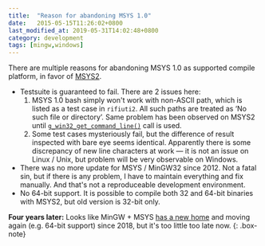 ```yaml
---
title:  "Reason for abandoning MSYS 1.0"
date:   2015-05-15T11:26:02+0800
last_modified_at: 2019-05-31T14:02:48+0800
category: development
tags: [mingw,windows]
---
```


There are multiple reasons for abandoning MSYS 1.0 as supported compile
platform, in favor of [MSYS2][1].

* Testsuite is guaranteed to fail. There are 2 issues here:
  1. MSYS 1.0 bash simply won't work with non-ASCII path, which
     is listed as a test case in `rifiuti2`. All such paths are treated
     as &lsquo;No such file or directory&rsquo;. Same problem has been
     observed on MSYS2 until [`g_win32_get_command_line()`][2] call is used.
  1. Some test cases mysteriously fail, but the difference of result inspected
     with bare eye seems identical. Apparently there is some discrepancy
     of new line characters at work &mdash; it is not an issue on Linux / Unix,
     but problem will be very observable on Windows.
* There was no more update for MSYS / MinGW32 since 2012. Not a fatal sin,
  but if there is any problem, I have to maintain everything and fix
  manually. And that's not a reproduceable development environment.
* No 64-bit support. It is possible to compile both 32 and 64-bit binaries
  with MSYS2, but old version is 32-bit only.

**Four years later:** Looks like MinGW + MSYS [has a new home][3] and moving
again (e.g. 64-bit support) since 2018, but it's too little too late now.
{: .box-note}

[1]: https://www.msys2.org/
[2]: https://developer.gnome.org/glib/stable/glib-Windows-Compatibility-Functions.html#g-win32-get-command-line
[3]: https://osdn.net/projects/mingw/
